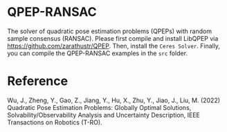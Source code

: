 # QPEP-RANSAC
The solver of quadratic pose estimation problems (QPEPs) with random sample consensus (RANSAC). Please first compile and install LibQPEP via https://github.com/zarathustr/QPEP. Then, install the ```Ceres Solver```. Finally, you can compile the QPEP-RANSAC examples in the ```src``` folder.

# Reference
Wu, J., Zheng, Y., Gao, Z., Jiang, Y., Hu, X., Zhu, Y., Jiao, J., Liu, M. (2022) Quadratic Pose Estimation Problems: Globally Optimal Solutions, Solvability/Observability Analysis and Uncertainty Description, IEEE Transactions on Robotics (T-RO).
